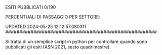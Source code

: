 ESITI PUBBLICATI 0/190 

PERCENTUALI DI PASSAGGIO PER SETTORE:

UPDATED 2024-05-25 12:12:57.080311
###################################################### 

Si tratta di un semplice script in python per controllare quando sono pubblicati gli esiti (ASN 2021, sesto quadrimestre).

